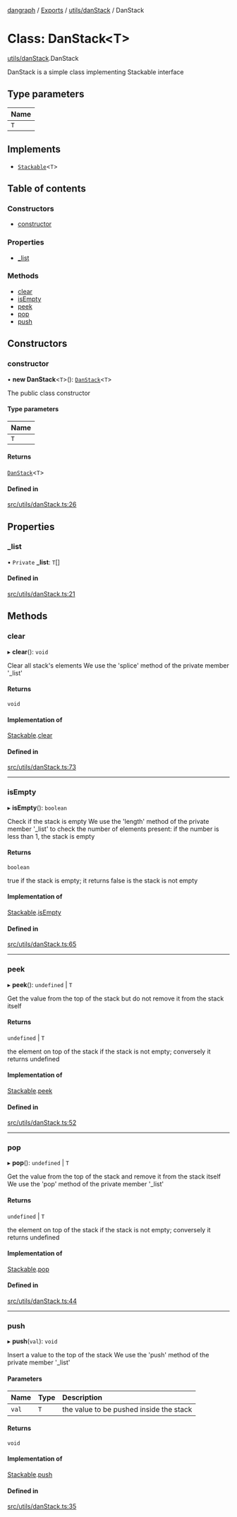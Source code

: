 [dangraph](../README.md) / [Exports](../modules.md) / [utils/danStack](../modules/utils_danStack.md) / DanStack

# Class: DanStack\<T\>

[utils/danStack](../modules/utils_danStack.md).DanStack

DanStack is a simple class implementing Stackable interface

## Type parameters

| Name |
| :------ |
| `T` |

## Implements

- [`Stackable`](../interfaces/utils_danStack.Stackable.md)\<`T`\>

## Table of contents

### Constructors

- [constructor](utils_danStack.DanStack.md#constructor)

### Properties

- [\_list](utils_danStack.DanStack.md#_list)

### Methods

- [clear](utils_danStack.DanStack.md#clear)
- [isEmpty](utils_danStack.DanStack.md#isempty)
- [peek](utils_danStack.DanStack.md#peek)
- [pop](utils_danStack.DanStack.md#pop)
- [push](utils_danStack.DanStack.md#push)

## Constructors

### constructor

• **new DanStack**\<`T`\>(): [`DanStack`](utils_danStack.DanStack.md)\<`T`\>

The public class constructor

#### Type parameters

| Name |
| :------ |
| `T` |

#### Returns

[`DanStack`](utils_danStack.DanStack.md)\<`T`\>

#### Defined in

[src/utils/danStack.ts:26](https://github.com/evildead/DanGraph/blob/f53d48f/src/utils/danStack.ts#L26)

## Properties

### \_list

• `Private` **\_list**: `T`[]

#### Defined in

[src/utils/danStack.ts:21](https://github.com/evildead/DanGraph/blob/f53d48f/src/utils/danStack.ts#L21)

## Methods

### clear

▸ **clear**(): `void`

Clear all stack's elements
We use the 'splice' method of the private member '_list'

#### Returns

`void`

#### Implementation of

[Stackable](../interfaces/utils_danStack.Stackable.md).[clear](../interfaces/utils_danStack.Stackable.md#clear)

#### Defined in

[src/utils/danStack.ts:73](https://github.com/evildead/DanGraph/blob/f53d48f/src/utils/danStack.ts#L73)

___

### isEmpty

▸ **isEmpty**(): `boolean`

Check if the stack is empty
We use the 'length' method of the private member '_list' to check the number of elements present:
if the number is less than 1, the stack is empty

#### Returns

`boolean`

true if the stack is empty; it returns false is the stack is not empty

#### Implementation of

[Stackable](../interfaces/utils_danStack.Stackable.md).[isEmpty](../interfaces/utils_danStack.Stackable.md#isempty)

#### Defined in

[src/utils/danStack.ts:65](https://github.com/evildead/DanGraph/blob/f53d48f/src/utils/danStack.ts#L65)

___

### peek

▸ **peek**(): `undefined` \| `T`

Get the value from the top of the stack but do not remove it from the stack itself

#### Returns

`undefined` \| `T`

the element on top of the stack if the stack is not empty; conversely it returns undefined

#### Implementation of

[Stackable](../interfaces/utils_danStack.Stackable.md).[peek](../interfaces/utils_danStack.Stackable.md#peek)

#### Defined in

[src/utils/danStack.ts:52](https://github.com/evildead/DanGraph/blob/f53d48f/src/utils/danStack.ts#L52)

___

### pop

▸ **pop**(): `undefined` \| `T`

Get the value from the top of the stack and remove it from the stack itself
We use the 'pop' method of the private member '_list'

#### Returns

`undefined` \| `T`

the element on top of the stack if the stack is not empty; conversely it returns undefined

#### Implementation of

[Stackable](../interfaces/utils_danStack.Stackable.md).[pop](../interfaces/utils_danStack.Stackable.md#pop)

#### Defined in

[src/utils/danStack.ts:44](https://github.com/evildead/DanGraph/blob/f53d48f/src/utils/danStack.ts#L44)

___

### push

▸ **push**(`val`): `void`

Insert a value to the top of the stack
We use the 'push' method of the private member '_list'

#### Parameters

| Name | Type | Description |
| :------ | :------ | :------ |
| `val` | `T` | the value to be pushed inside the stack |

#### Returns

`void`

#### Implementation of

[Stackable](../interfaces/utils_danStack.Stackable.md).[push](../interfaces/utils_danStack.Stackable.md#push)

#### Defined in

[src/utils/danStack.ts:35](https://github.com/evildead/DanGraph/blob/f53d48f/src/utils/danStack.ts#L35)
